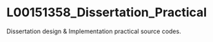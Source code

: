 # L00151358_Dissertation_Practical
Dissertation design &amp; Implementation practical source codes.
